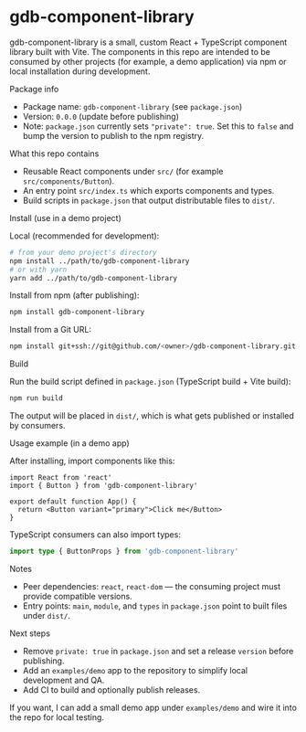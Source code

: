 # gdb-component-library

gdb-component-library is a small, custom React + TypeScript component library built with Vite. The components in this repo are intended to be consumed by other projects (for example, a demo application) via npm or local installation during development.

Package info

- Package name: `gdb-component-library` (see `package.json`)
- Version: `0.0.0` (update before publishing)
- Note: `package.json` currently sets `"private": true`. Set this to `false` and bump the version to publish to the npm registry.

What this repo contains

- Reusable React components under `src/` (for example `src/components/Button`).
- An entry point `src/index.ts` which exports components and types.
- Build scripts in `package.json` that output distributable files to `dist/`.

Install (use in a demo project)

Local (recommended for development):

```bash
# from your demo project's directory
npm install ../path/to/gdb-component-library
# or with yarn
yarn add ../path/to/gdb-component-library
```

Install from npm (after publishing):

```bash
npm install gdb-component-library
```

Install from a Git URL:

```bash
npm install git+ssh://git@github.com/<owner>/gdb-component-library.git
```

Build

Run the build script defined in `package.json` (TypeScript build + Vite build):

```bash
npm run build
```

The output will be placed in `dist/`, which is what gets published or installed by consumers.

Usage example (in a demo app)

After installing, import components like this:

```tsx
import React from 'react'
import { Button } from 'gdb-component-library'

export default function App() {
  return <Button variant="primary">Click me</Button>
}
```

TypeScript consumers can also import types:

```ts
import type { ButtonProps } from 'gdb-component-library'
```

Notes

- Peer dependencies: `react`, `react-dom` — the consuming project must provide compatible versions.
- Entry points: `main`, `module`, and `types` in `package.json` point to built files under `dist/`.

Next steps

- Remove `private: true` in `package.json` and set a release `version` before publishing.
- Add an `examples/demo` app to the repository to simplify local development and QA.
- Add CI to build and optionally publish releases.

If you want, I can add a small demo app under `examples/demo` and wire it into the repo for local testing.
